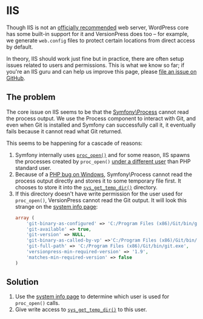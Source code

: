 # IIS

Though IIS is not an [officially recommended](https://wordpress.org/about/requirements/) web server, WordPress core has some built-in support for it and VersionPress does too – for example, we generate `web.config` files to protect certain locations from direct access by default.

In theory, IIS should work just fine but in practice, there are often setup issues related to users and permissions. This is what we know so far; if you're an IIS guru and can help us improve this page, please [file an issue on GitHub](https://github.com/versionpress/docs/issues).


## The problem

The core issue on IIS seems to be that the [Symfony\Process](http://symfony.com/doc/current/components/process.html) cannot read the process output. We use the Process component to interact with Git, and even when Git is installed and Symfony can successfully call it, it eventually fails because it cannot read what Git returned.

This seems to be happening for a cascade of reasons:

1. Symfony internally uses [`proc_open()`](http://php.net/manual/en/function.proc-open.php) and for some reason, IIS spawns the processes created by `proc_open()` [under a different user](http://stackoverflow.com/q/33481246/21728) than PHP standard user.
2. Because of a [PHP bug on Windows](https://github.com/symfony/process/blob/319794f611bd8bdefbac72beb3f05e847f8ebc92/Pipes/WindowsPipes.php#L90), Symfony\Process cannot read the process output directly and stores it to some temporary file first. It chooses to store it into the [`sys_get_temp_dir()`](http://php.net/manual/en/function.sys-get-temp-dir.php) directory.
3. If this directory doesn't have write permission for the user used for `proc_open()`, VersionPress cannot read the Git output. It will look this strange on the [system info page](./system-info-page.md):
    ```php
    array (
        'git-binary-as-configured' => 'C:/Program Files (x86)/Git/bin/git.exe',
        'git-available' => true,
        'git-version' => NULL,
        'git-binary-as-called-by-vp' =>'C:/Program Files (x86)/Git/bin/git.exe',
        'git-full-path' => 'C:/Program Files (x86)/Git/bin/git.exe',
        'versionpress-min-required-version' => '1.9',
        'matches-min-required-version' => false
    )
    ```

## Solution

1. Use the [system info page](./system-info-page.md) to determine which user is used for `proc_open()` calls.
2. Give write access to [`sys_get_temp_dir()`](http://php.net/manual/en/function.sys-get-temp-dir.php) to this user.
